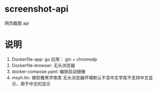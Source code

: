 # screenshot-api

网页截图 api

# 说明

1. Dockerfile-app: go 应用： gin + chromedp
2. Dockerfile-browser: 无头浏览器
3. docker-compose.yaml: 编排启动镜像
4. msyh.ttc: 微软雅黑字体库 无头浏览器环境默认不含中文字库不支持中文显示，用于中文的显示